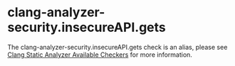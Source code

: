 clang-analyzer-security.insecureAPI.gets
========================================

The clang-analyzer-security.insecureAPI.gets check is an alias, please
see
[Clang Static Analyzer Available Checkers](https://clang.llvm.org/docs/analyzer/checkers.html#security-insecureapi-gets)
for more information.

